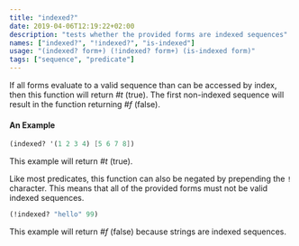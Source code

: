 ```yaml
---
title: "indexed?"
date: 2019-04-06T12:19:22+02:00
description: "tests whether the provided forms are indexed sequences"
names: ["indexed?", "!indexed?", "is-indexed"]
usage: "(indexed? form+) (!indexed? form+) (is-indexed form)"
tags: ["sequence", "predicate"]
---
```


If all forms evaluate to a valid sequence than can be accessed by index, then this function will return _#t_ (true). The first non-indexed sequence will result in the function returning _#f_ (false).

#### An Example

```scheme
(indexed? '(1 2 3 4) [5 6 7 8])
```

This example will return _#t_ (true).

Like most predicates, this function can also be negated by prepending the `!` character. This means that all of the provided forms must not be valid indexed sequences.

```scheme
(!indexed? "hello" 99)
```

This example will return _#f_ (false) because strings are indexed sequences.
